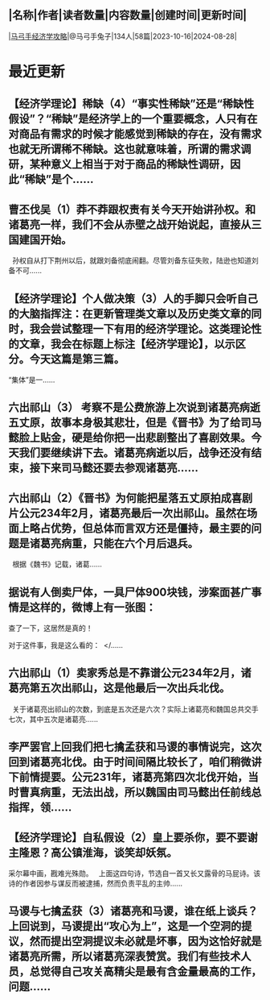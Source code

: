 |名称|作者|读者数量|内容数量|创建时间|更新时间|
---
|[马弓手经济学攻略](https://xiaobot.net/p/maquan_econ?refer=0b133df9-27dc-423b-8101-639049001c13)|@马弓手兔子|134人|58篇|2023-10-16|2024-08-28|

# 最近更新
## 【经济学理论】稀缺（4）“事实性稀缺”还是“稀缺性假设”？“稀缺”是经济学上的一个重要概念，人只有在对商品有需求的时候才能感觉到稀缺的存在，没有需求也就无所谓稀不稀缺。这也就意味着，所谓的需求调研，某种意义上相当于对于商品的稀缺性调研，因此“稀缺”是个......
## 曹丕伐吴（1）莽不莽跟权责有关今天开始讲孙权。和诸葛亮一样，我们不会从赤壁之战开始说起，直接从三国建国开始。
&nbsp;
孙权自从打下荆州以后，就跟刘备彻底闹翻。尽管刘备东征失败，陆逊也知道刘备不可......
## 【经济学理论】个人做决策（3）人的手脚只会听自己的大脑指挥注：在更新管理类文章以及历史类文章的同时，我会尝试整理一下有用的经济学理论。这类理论性的文章，我会在标题上标注【经济学理论】，以示区分。今天这篇是第三篇。

“集体”是一......
## 六出祁山（3） 考察不是公费旅游上次说到诸葛亮病逝五丈原，故事本身极其悲壮，但是《晋书》为了给司马懿脸上贴金，硬是给你把一出悲剧整出了喜剧效果。今天我们要继续讲下去。诸葛亮病逝以后，战争还没有结束，接下来司马懿还要去参观诸葛亮......
## 六出祁山（2）《晋书》为何能把星落五丈原拍成喜剧片公元234年2月，诸葛亮最后一次出祁山。虽然在场面上略占优势，但总体而言双方还是僵持，最主要的问题是诸葛亮病重，只能在六个月后退兵。
&nbsp;
根据《魏书》记载，诸葛......
## 据说有人倒卖尸体，一具尸体900块钱，涉案面甚广事情是这样的，微博上有一张图：


查了一下，这居然是真的！


对于这件事，我是这么看的：&nbsp;
</......
## 六出祁山（1）卖家秀总是不靠谱公元234年2月，诸葛亮第五次出祁山，这是他最后一次出兵北伐。
&nbsp;
关于诸葛亮出祁山的次数，到底是五次还是六次？实际上诸葛亮和魏国总共交手七次，其中五次是诸葛亮......
## 李严罢官上回我们把七擒孟获和马谡的事情说完，这次回到诸葛亮北伐。由于时间间隔比较长了，咱们稍微讲下前情提要。公元231年，诸葛亮第四次北伐开始，当时曹真病重，无法出战，所以魏国由司马懿出任前线总指挥，领......
## 【经济学理论】自私假设（2）皇上要杀你，要不要谢主隆恩？高公镇淮海，谈笑却妖氛。
采尔幕中画，戡难光殊勋。
&nbsp;
上面这四句诗，节选自一首又长又露骨的马屁诗。该诗的作者因参与谋反而被逮捕，然而负责平乱的主帅......
## 马谡与七擒孟获（3）诸葛亮和马谡，谁在纸上谈兵？上回说到，马谡提出“攻心为上”，这是一个空洞的提议，然而提出空洞提议未必就是坏事，因为这恰好就是诸葛亮所需，所以诸葛亮深表赞赏。我们有些技术人员，总觉得自己攻关高精尖是最有含金量最高的工作，问题......

